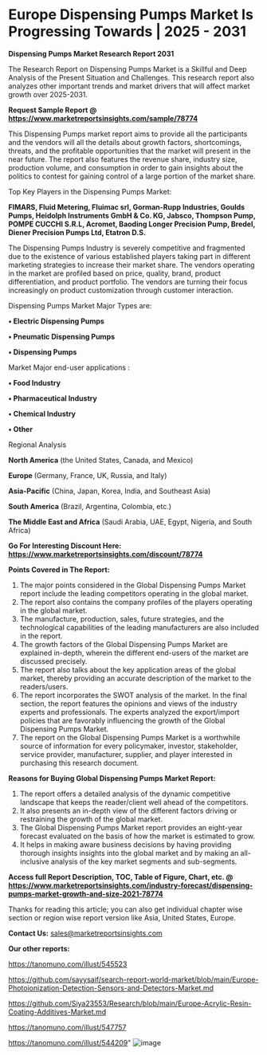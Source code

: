 # Europe Dispensing Pumps Market Is Progressing Towards | 2025 - 2031

<strong>Dispensing Pumps Market Research Report 2031</strong>

The Research Report on Dispensing Pumps Market is a Skillful and Deep Analysis of the Present Situation and Challenges. This research report also analyzes other important trends and market drivers that will affect market growth over 2025-2031.

<strong>Request Sample Report @ <a href=https://www.marketreportsinsights.com/sample/78774>https://www.marketreportsinsights.com/sample/78774</a></strong>

This Dispensing Pumps market report aims to provide all the participants and the vendors will all the details about growth factors, shortcomings, threats, and the profitable opportunities that the market will present in the near future. The report also features the revenue share, industry size, production volume, and consumption in order to gain insights about the politics to contest for gaining control of a large portion of the market share.

Top Key Players in the Dispensing Pumps Market:

<strong>FIMARS, Fluid Metering, Fluimac srl, Gorman-Rupp Industries, Goulds Pumps, Heidolph Instruments GmbH & Co. KG, Jabsco, Thompson Pump, POMPE CUCCHI S.R.L, Acromet, Baoding Longer Precision Pump, Bredel, Diener Precision Pumps Ltd, Etatron D.S.</strong>

The Dispensing Pumps Industry is severely competitive and fragmented due to the existence of various established players taking part in different marketing strategies to increase their market share. The vendors operating in the market are profiled based on price, quality, brand, product differentiation, and product portfolio. The vendors are turning their focus increasingly on product customization through customer interaction.

Dispensing Pumps Market Major Types are:

<strong>• Electric Dispensing Pumps

• Pneumatic Dispensing Pumps

• Dispensing Pumps</strong>

Market Major end-user applications :

<strong>• Food Industry

• Pharmaceutical Industry

• Chemical Industry

• Other</strong>

Regional Analysis

</u><strong><b>North America</b></strong> (the United States, Canada, and Mexico)

<strong><b>Europe </b></strong>(Germany, France, UK, Russia, and Italy)

<strong><b>Asia-Pacific</b></strong> (China, Japan, Korea, India, and Southeast Asia)

<strong><b>South America</b></strong> (Brazil, Argentina, Colombia, etc.)

<strong><b>The Middle East and Africa</b></strong> (Saudi Arabia, UAE, Egypt, Nigeria, and South Africa)

<strong>Go For Interesting Discount Here: <a href=https://www.marketreportsinsights.com/discount/78774>https://www.marketreportsinsights.com/discount/78774</a></strong>

<strong>Points Covered in The Report:</strong>
<ol>
  <li>The major points considered in the Global Dispensing Pumps Market report include the leading competitors operating in the global market.</li>
  <li>The report also contains the company profiles of the players operating in the global market.</li>
  <li>The manufacture, production, sales, future strategies, and the technological capabilities of the leading manufacturers are also included in the report.</li>
  <li>The growth factors of the Global Dispensing Pumps Market are explained in-depth, wherein the different end-users of the market are discussed precisely.</li>
  <li>The report also talks about the key application areas of the global market, thereby providing an accurate description of the market to the readers/users.</li>
  <li>The report incorporates the SWOT analysis of the market. In the final section, the report features the opinions and views of the industry experts and professionals. The experts analyzed the export/import policies that are favorably influencing the growth of the Global Dispensing Pumps Market.</li>
  <li>The report on the Global Dispensing Pumps Market is a worthwhile source of information for every policymaker, investor, stakeholder, service provider, manufacturer, supplier, and player interested in purchasing this research document.</li>
</ol>
<strong>Reasons for Buying Global Dispensing Pumps Market Report:</strong>

<ol>
  <li>The report offers a detailed analysis of the dynamic competitive landscape that keeps the reader/client well ahead of the competitors.</li>
  <li>It also presents an in-depth view of the different factors driving or restraining the growth of the global market.</li>
  <li>The Global Dispensing Pumps Market report provides an eight-year forecast evaluated on the basis of how the market is estimated to grow.</li>
  <li>It helps in making aware business decisions by having providing thorough insights insights into the global market and by making an all-inclusive analysis of the key market segments and sub-segments.</li>
</ol>
<strong>Access full Report Description, TOC, Table of Figure, Chart, etc. @ <a href=https://www.marketreportsinsights.com/industry-forecast/dispensing-pumps-market-growth-and-size-2021-78774>https://www.marketreportsinsights.com/industry-forecast/dispensing-pumps-market-growth-and-size-2021-78774</a></strong>


Thanks for reading this article; you can also get individual chapter wise section or region wise report version like Asia, United States, Europe.

<strong>Contact Us:</strong>
sales@marketreportsinsights.com

<strong>Our other reports:</strong>

<a href=https://tanomuno.com/illust/545523>https://tanomuno.com/illust/545523</a>

<a href=https://github.com/sayysaif/search-report-world-market/blob/main/Europe-Photoionization-Detection-Sensors-and-Detectors-Market.md>https://github.com/sayysaif/search-report-world-market/blob/main/Europe-Photoionization-Detection-Sensors-and-Detectors-Market.md</a>

<a href=https://github.com/Siya23553/Research/blob/main/Europe-Acrylic-Resin-Coating-Additives-Market.md>https://github.com/Siya23553/Research/blob/main/Europe-Acrylic-Resin-Coating-Additives-Market.md</a>

<a href=https://tanomuno.com/illust/547757>https://tanomuno.com/illust/547757</a>

<a href=https://tanomuno.com/illust/544209>https://tanomuno.com/illust/544209</a>"
![image](https://github.com/user-attachments/assets/849d871d-2654-47dd-96d9-dcb0d9c6054a)
